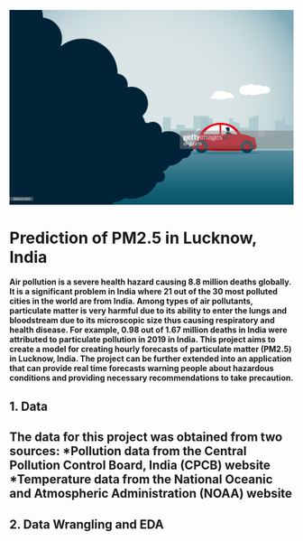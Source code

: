 ![cover_photo](https://github.com/phatakshaunak/Springboard-Data-Science/blob/master/Capstone%20Project%20%232/Readme%20Files/air_pollution_getty_images.jpg)
<h1><b>Prediction of PM2.5 in Lucknow, India</h1> 
Air pollution is a severe health hazard causing 8.8 million deaths globally. It is a significant problem in India where 21 out of the 30 most polluted cities in the world are from India. Among types of air pollutants, particulate matter is very harmful due to its ability to enter the lungs and bloodstream due to its microscopic size thus causing respiratory and health disease. For example, 0.98 out of 1.67 million deaths in India were attributed to particulate pollution in 2019 in India.
This project aims to create a model for creating hourly forecasts of particulate matter (PM2.5) in Lucknow, India. The project can be further extended into an application that can provide real time forecasts warning people about hazardous conditions and providing necessary recommendations to take precaution.
  
<h2>1. Data<h2>
The data for this project was obtained from two sources:
  *Pollution data from the Central Pollution Control Board, India (CPCB) website
  *Temperature data from the National Oceanic and Atmospheric Administration (NOAA) website
    
<h2>2. Data Wrangling and EDA<h2>
